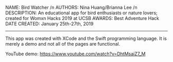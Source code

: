 NAME: Bird Watcher /n
AUTHORS: Nina Huang/Brianna Lee /n
DESCRIPTION: An educational app for bird enthusiasts or nature lovers; created for Womxn Hacks 2019 at UCSB
AWARDS: Best Adventure Hack
DATE CREATED: January 25th-27th, 2019
*****
This app was created with XCode and the Swift programming language.  It is merely a demo and not all of the
pages are functional.

YouTube demo: https://www.youtube.com/watch?v=DhtMsaiZ7_M
